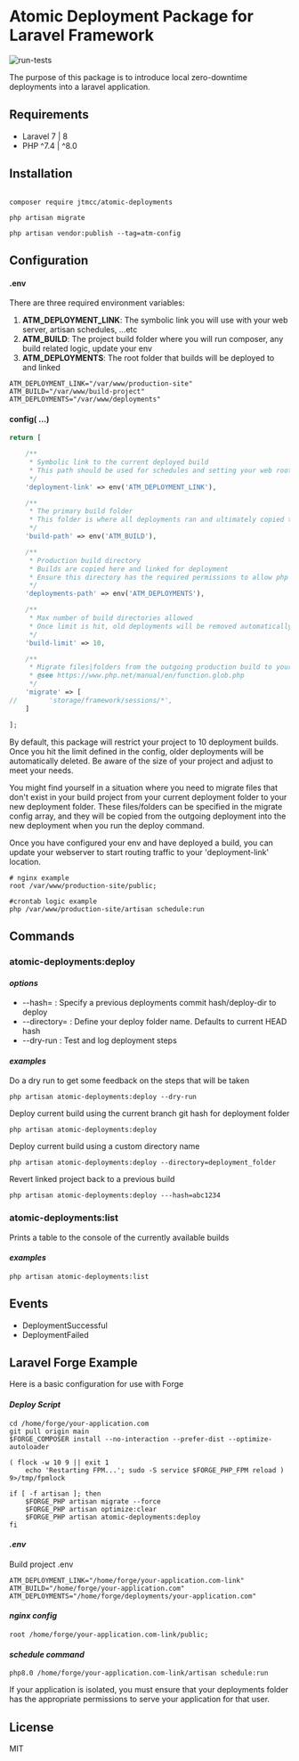 # Atomic Deployment Package for Laravel Framework
![run-tests](https://github.com/J-T-McC/laravel-atomic-deployments/workflows/run-tests/badge.svg)

The purpose of this package is to introduce local zero-downtime deployments into a laravel application.

## Requirements
 
* Laravel 7 | 8
* PHP ^7.4 | ^8.0

## Installation

```shell script

composer require jtmcc/atomic-deployments

php artisan migrate

php artisan vendor:publish --tag=atm-config

```

## Configuration 

#### .env

There are three required environment variables:

1.  **ATM_DEPLOYMENT_LINK**: The symbolic link you will use with your web server, artisan schedules, ...etc
1.  **ATM_BUILD**: The project build folder where you will run composer, any build related logic, update your env
1.  **ATM_DEPLOYMENTS**: The root folder that builds will be deployed to and linked

```dotenv
ATM_DEPLOYMENT_LINK="/var/www/production-site"
ATM_BUILD="/var/www/build-project"
ATM_DEPLOYMENTS="/var/www/deployments"
```

#### config( ...)

```php
return [

    /**
     * Symbolic link to the current deployed build
     * This path should be used for schedules and setting your web root
     */
    'deployment-link' => env('ATM_DEPLOYMENT_LINK'),

    /**
     * The primary build folder
     * This folder is where all deployments ran and ultimately copied to a deployment directory
     */
    'build-path' => env('ATM_BUILD'),

    /**
     * Production build directory
     * Builds are copied here and linked for deployment
     * Ensure this directory has the required permissions to allow php and your webserver to run your application here
     */
    'deployments-path' => env('ATM_DEPLOYMENTS'),

    /**
     * Max number of build directories allowed
     * Once limit is hit, old deployments will be removed automatically after a successful build
     */
    'build-limit' => 10,

    /**
     * Migrate files|folders from the outgoing production build to your new release using a relative path and pattern
     * @see https://www.php.net/manual/en/function.glob.php
     */
    'migrate' => [
//        'storage/framework/sessions/*',
    ]

];
```

By default, this package will restrict your project to 10 deployment builds. Once you hit the limit defined in the config, 
older deployments will be automatically deleted. Be aware of the size of your project and adjust to meet your needs.

You might find yourself in a situation where you need to migrate files that don't exist in your build project from your 
current deployment folder to your new deployment folder. These files/folders can be specified in the migrate config array, 
and they will be copied from the outgoing deployment into the new deployment when you run the deploy command.

Once you have configured your env and have deployed a build, you can update your webserver to start routing traffic 
to your 'deployment-link' location.

```shell script
# nginx example
root /var/www/production-site/public;

#crontab logic example
php /var/www/production-site/artisan schedule:run
```

## Commands

### atomic-deployments:deploy

#### *options*

- --hash= : Specify a previous deployments commit hash/deploy-dir to deploy
- --directory= : Define your deploy folder name. Defaults to current HEAD hash
- --dry-run : Test and log deployment steps
    
#### *examples*

Do a dry run to get some feedback on the steps that will be taken 
```shell script
php artisan atomic-deployments:deploy --dry-run
```

Deploy current build using the current branch git hash for deployment folder 
```shell script
php artisan atomic-deployments:deploy
```

Deploy current build using a custom directory name 
```shell script
php artisan atomic-deployments:deploy --directory=deployment_folder
```

Revert linked project back to a previous build 
```shell script
php artisan atomic-deployments:deploy ---hash=abc1234
```

### atomic-deployments:list

Prints a table to the console of the currently available builds

#### *examples*

```shell script
php artisan atomic-deployments:list
```

## Events

- DeploymentSuccessful
- DeploymentFailed

## Laravel Forge Example

Here is a basic configuration for use with Forge

#### *Deploy Script*

```shell script
cd /home/forge/your-application.com
git pull origin main
$FORGE_COMPOSER install --no-interaction --prefer-dist --optimize-autoloader

( flock -w 10 9 || exit 1
    echo 'Restarting FPM...'; sudo -S service $FORGE_PHP_FPM reload ) 9>/tmp/fpmlock

if [ -f artisan ]; then
    $FORGE_PHP artisan migrate --force
    $FORGE_PHP artisan optimize:clear
    $FORGE_PHP artisan atomic-deployments:deploy
fi
```

#### *.env*

Build project .env

```dotenv
ATM_DEPLOYMENT_LINK="/home/forge/your-application.com-link"
ATM_BUILD="/home/forge/your-application.com"
ATM_DEPLOYMENTS="/home/forge/deployments/your-application.com"
```

#### *nginx config*

```shell script
root /home/forge/your-application.com-link/public;
```

#### *schedule command*

```shell script
php8.0 /home/forge/your-application.com-link/artisan schedule:run
```

If your application is isolated, you must ensure that your deployments folder has the appropriate permissions to serve
your application for that user.


## License

MIT
